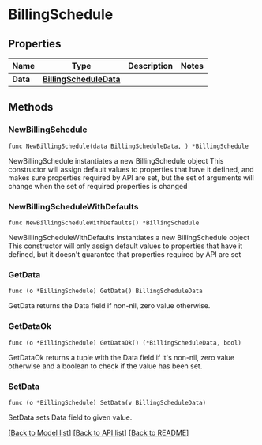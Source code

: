 # BillingSchedule

## Properties

Name | Type | Description | Notes
------------ | ------------- | ------------- | -------------
**Data** | [**BillingScheduleData**](BillingScheduleData.md) |  | 

## Methods

### NewBillingSchedule

`func NewBillingSchedule(data BillingScheduleData, ) *BillingSchedule`

NewBillingSchedule instantiates a new BillingSchedule object
This constructor will assign default values to properties that have it defined,
and makes sure properties required by API are set, but the set of arguments
will change when the set of required properties is changed

### NewBillingScheduleWithDefaults

`func NewBillingScheduleWithDefaults() *BillingSchedule`

NewBillingScheduleWithDefaults instantiates a new BillingSchedule object
This constructor will only assign default values to properties that have it defined,
but it doesn't guarantee that properties required by API are set

### GetData

`func (o *BillingSchedule) GetData() BillingScheduleData`

GetData returns the Data field if non-nil, zero value otherwise.

### GetDataOk

`func (o *BillingSchedule) GetDataOk() (*BillingScheduleData, bool)`

GetDataOk returns a tuple with the Data field if it's non-nil, zero value otherwise
and a boolean to check if the value has been set.

### SetData

`func (o *BillingSchedule) SetData(v BillingScheduleData)`

SetData sets Data field to given value.



[[Back to Model list]](../README.md#documentation-for-models) [[Back to API list]](../README.md#documentation-for-api-endpoints) [[Back to README]](../README.md)


